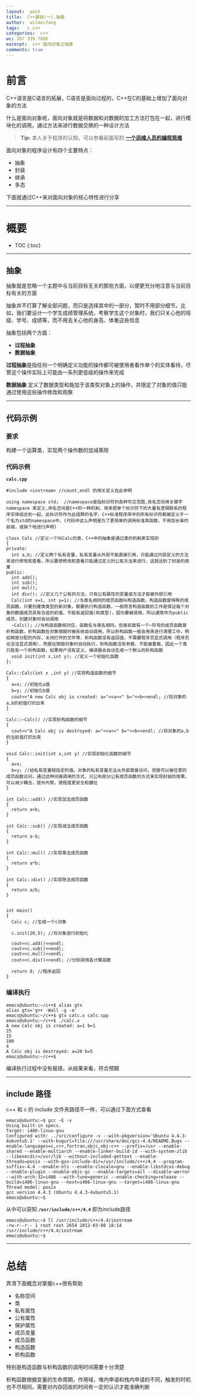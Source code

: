 ```yaml
---
layout:  post
title:  C++基础(一).抽象
author:  wilmosfang
tags:   c c++
categories:  c++
wc: 207 339 7086
excerpt:  c++ 面向对象之抽象
comments: true
---
```



# 前言

C++语言是C语言的拓展，C语言是面向过程的，C++在C的基础上增加了面向对象的方法

什么是面向对象呢，面向对象就是将数据和对数据的加工方法打包在一起，进行模块化的调用，通过方法来进行数据交换的一种设计方法

> **Tip:** 本人关于程序的认知，可以参看前面写的 **[一个运维人员的编程思维][programming]**

面向对象的程序设计有四个主要特点：

* 抽象
* 封装
* 继承
* 多态

下面就通过C++来对面向对象的核心特性进行分享

---

# 概要

* TOC
{:toc}

---

## 抽象

抽象就是忽略一个主题中与当前目标无关的那些方面，以便更充分地注意与当前目标有关的方面

抽象并不打算了解全部问题，而只是选择其中的一部分，暂时不用部分细节。比如，我们要设计一个学生成绩管理系统，考察学生这个对象时，我们只关心他的班级、学号、成绩等，而不用去关心他的身高、体重这些信息

抽象包括两个方面：

*  **过程抽象**
*  **数据抽象**

**过程抽象**是指任何一个明确定义功能的操作都可被使用者看作单个的实体看待，尽管这个操作实际上可能由一系列更低级的操作来完成

**数据抽象** 定义了数据类型和施加于该类型对象上的操作，并限定了对象的值只能通过使用这些操作修改和观察

---

## 代码示例

### 要求

构建一个运算类，实现两个操作数的加减乘除

### 代码示例

**`calc.cpp`**

~~~
#include <iostream> //count,endl 的相关定义在此申明

using namespace std;  //namespace是指标识符的各种可见范围,命名空间用关键字namespace 来定义,命名空间是C++的一种机制，用来把单个标识符下的大量有逻辑联系的程序实体组合到一起，此标识符作为此组群的名字，C++标准程序库中的所有标识符都被定义于一个名为std的namespace中，(代码中这么声明是为了更简单的调用标准库函数，不用加长串的前缀，或挨个地进行声明)

class Calc //定义一个叫Calc的类，C++中的抽象是通过类的机制来实现的
{
private:
  int a,b; //定义两个私有变量，私有变量从外部不能直接引用，只能通过内部定义的方法来进行修改和查看，所以要想修改和查看只能通过定义的公有方法来进行，这就达到了封装的效果
public:
  int add();
  int sub();
  int mul();
  int div(); //定义几个公有的方法，只有公有属性的变量或方法才能被外部引用
  Calc(int x=1, int y=1); //与类名相同的成员函数叫构造函数，构造函数是特殊的成员函数，只要创建类类型的新对象，都要执行构造函数，一般而言构造函数的工作是保证每个对象的数据成员具有合适的初值，不能有返回值(和类型)，因为要被调用，所以通常作为public成员，创建对象时自动调用
  ~Calc(); //与构造函数相对应，函数名与类名相同，但是前面有一个~符号的成员函数是析构函数，析构函数在对象销毁时被系统自动调用，所以析构函数一般会用来进行清理工作，例如释放分配的内存、关闭打开的文件等，析构函数没有返回值，不需要程序员显式调用（程序员也没法显式调用），而是在销毁对象时自动执行，析构函数没有参数，不能被重载，因此一个类只能有一个析构函数，如果用户没有定义，编译器会自动生成一个默认的析构函数
  void init(int x,int y); //定义一个初始化函数
};

Calc::Calc(int x ,int y) //实现构造函数的细节
{
  a=x; //初始化a值
  b=y; //初始化b值
  cout<<"A new Calc obj is created: a="<<a<<" b="<<b<<endl; //将对象的a,b的初值打印出来
}

Calc::~Calc() //实现析构函数的细节
{
  cout<<"A Calc obj is destroyed: a="<<a<<" b="<<b<<endl; //将对象的a,b的当前值打印出来
}

void Calc::init(int x,int y) //实现初始化函数的细节
{
  a=x; 
  b=y; //给私有变量赋指定的值。对象的私有变量无法从外部直接访问，但是可以被任意的成员函数访问，通过这种间接调用的方式，只公布部分公有成员函数的方式来实现封装的效果，可以减少耦合，提升内聚，使程度更安全和健壮
}

int Calc::add() //实现加法成员函数
{
  return a+b;
}

int Calc::sub() //实现减法成员函数
{
  return a-b;
}

int Calc::mul() //实现乘法成员函数
{
  return a*b;
}

int Calc::div() //实现除法成员函数
{
  return a/b;
}


int main()
{
  Calc c; //生成一个c对象

  c.init(20,5); //将对象进行初始化
 
  cout<<c.add()<<endl; 
  cout<<c.sub()<<endl;
  cout<<c.mul()<<endl;
  cout<<c.div()<<endl; //分别调用各计算函数

  return 0; //程序返回
}

~~~


### 编译执行

~~~
emacs@ubuntu:~/c++$ alias gtx
alias gtx='g++ -Wall -g -o'
emacs@ubuntu:~/c++$ gtx calc.x calc.cpp
emacs@ubuntu:~/c++$ ./calc.x 
A new Calc obj is created: a=1 b=1
25
15
100
4
A Calc obj is destroyed: a=20 b=5
emacs@ubuntu:~/c++$
~~~

编译执行过程中没有报错，从结果来看，符合预期

---

## include 路径

c++ 和 c 的 include 文件夹路径不一样，可以通过下面方式查看 

~~~
emacs@ubuntu:~$ gcc -E -v
Using built-in specs.
Target: i486-linux-gnu
Configured with: ../src/configure -v --with-pkgversion='Ubuntu 4.4.3-4ubuntu5.1' --with-bugurl=file:///usr/share/doc/gcc-4.4/README.Bugs --enable-languages=c,c++,fortran,objc,obj-c++ --prefix=/usr --enable-shared --enable-multiarch --enable-linker-build-id --with-system-zlib --libexecdir=/usr/lib --without-included-gettext --enable-threads=posix --with-gxx-include-dir=/usr/include/c++/4.4 --program-suffix=-4.4 --enable-nls --enable-clocale=gnu --enable-libstdcxx-debug --enable-plugin --enable-objc-gc --enable-targets=all --disable-werror --with-arch-32=i486 --with-tune=generic --enable-checking=release --build=i486-linux-gnu --host=i486-linux-gnu --target=i486-linux-gnu
Thread model: posix
gcc version 4.4.3 (Ubuntu 4.4.3-4ubuntu5.1) 
emacs@ubuntu:~$
~~~ 


从中可以获知 **`/usr/include/c++/4.4`** 即为include路径

~~~
emacs@ubuntu:~$ ll /usr/include/c++/4.4/iostream 
-rw-r--r-- 1 root root 2654 2012-03-08 18:14 /usr/include/c++/4.4/iostream
emacs@ubuntu:~$ 
~~~




---

# 总结

弄清下面概念对掌握c++很有帮助

* 名称空间
* 类
* 私有属性
* 公有属性
* 保护属性
* 成员变量
* 成员函数
* 构造函数
* 析构函数

特别是构造函数与析构函数的调用时间需要十分清楚

析构函数根据变量的生命周期，作用域，堆内申请和栈内申请的不同，触发的时机也不尽相同，需要对内存回收的时间有一定的认识才能准确判断

[programming]:/2016/04/07/thinking-of-programming/
